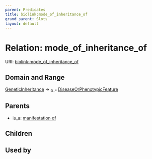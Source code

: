 ```yaml
---
parent: Predicates
title: biolink:mode_of_inheritance_of
grand_parent: Slots
layout: default
---
```


# Relation: mode_of_inheritance_of




URI: [biolink:mode_of_inheritance_of](https://w3id.org/biolink/mode_of_inheritance_of)

## Domain and Range

[GeneticInheritance](GeneticInheritance.md) ->  <sub>0..\*</sub> [DiseaseOrPhenotypicFeature](DiseaseOrPhenotypicFeature.md)

## Parents

 *  is_a: [manifestation of](manifestation_of.md)

## Children


## Used by

